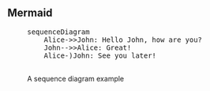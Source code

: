 ## Mermaid

<figure>
  <pre class="diagram mermaid">
sequenceDiagram
    Alice->>John: Hello John, how are you?
    John-->>Alice: Great!
    Alice-)John: See you later!
  </pre>
  <figcaption>A sequence diagram example</figcaption>
</figure>
